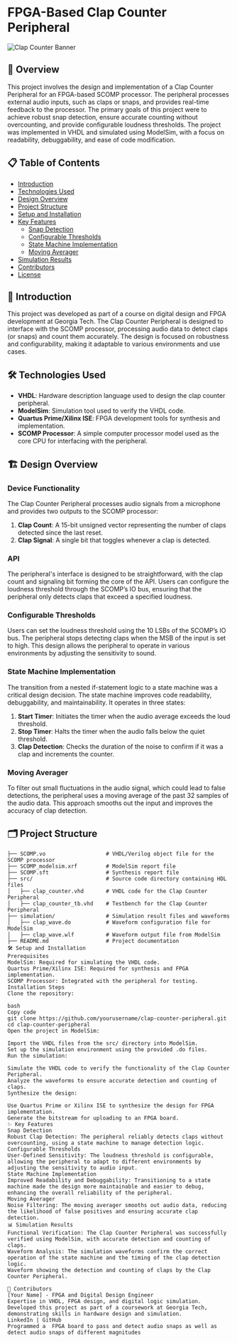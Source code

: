 # FPGA-Based Clap Counter Peripheral

![Clap Counter Banner](https://user-images.githubusercontent.com/yourprofile/clap-counter-banner.png)

## 🌟 Overview

This project involves the design and implementation of a Clap Counter Peripheral for an FPGA-based SCOMP processor. The peripheral processes external audio inputs, such as claps or snaps, and provides real-time feedback to the processor. The primary goals of this project were to achieve robust snap detection, ensure accurate counting without overcounting, and provide configurable loudness thresholds. The project was implemented in VHDL and simulated using ModelSim, with a focus on readability, debuggability, and ease of code modification.

## 📋 Table of Contents

- [Introduction](#introduction)
- [Technologies Used](#technologies-used)
- [Design Overview](#design-overview)
- [Project Structure](#project-structure)
- [Setup and Installation](#setup-and-installation)
- [Key Features](#key-features)
  - [Snap Detection](#snap-detection)
  - [Configurable Thresholds](#configurable-thresholds)
  - [State Machine Implementation](#state-machine-implementation)
  - [Moving Averager](#moving-averager)
- [Simulation Results](#simulation-results)
- [Contributors](#contributors)
- [License](#license)

## 🚀 Introduction

This project was developed as part of a course on digital design and FPGA development at Georgia Tech. The Clap Counter Peripheral is designed to interface with the SCOMP processor, processing audio data to detect claps (or snaps) and count them accurately. The design is focused on robustness and configurability, making it adaptable to various environments and use cases.

## 🛠️ Technologies Used

- **VHDL**: Hardware description language used to design the clap counter peripheral.
- **ModelSim**: Simulation tool used to verify the VHDL code.
- **Quartus Prime/Xilinx ISE**: FPGA development tools for synthesis and implementation.
- **SCOMP Processor**: A simple computer processor model used as the core CPU for interfacing with the peripheral.

## 🏗️ Design Overview

### Device Functionality

The Clap Counter Peripheral processes audio signals from a microphone and provides two outputs to the SCOMP processor:
1. **Clap Count**: A 15-bit unsigned vector representing the number of claps detected since the last reset.
2. **Clap Signal**: A single bit that toggles whenever a clap is detected.

### API

The peripheral's interface is designed to be straightforward, with the clap count and signaling bit forming the core of the API. Users can configure the loudness threshold through the SCOMP’s IO bus, ensuring that the peripheral only detects claps that exceed a specified loudness.

### Configurable Thresholds

Users can set the loudness threshold using the 10 LSBs of the SCOMP’s IO bus. The peripheral stops detecting claps when the MSB of the input is set to high. This design allows the peripheral to operate in various environments by adjusting the sensitivity to sound.

### State Machine Implementation

The transition from a nested if-statement logic to a state machine was a critical design decision. The state machine improves code readability, debuggability, and maintainability. It operates in three states:
1. **Start Timer**: Initiates the timer when the audio average exceeds the loud threshold.
2. **Stop Timer**: Halts the timer when the audio falls below the quiet threshold.
3. **Clap Detection**: Checks the duration of the noise to confirm if it was a clap and increments the counter.

### Moving Averager

To filter out small fluctuations in the audio signal, which could lead to false detections, the peripheral uses a moving average of the past 32 samples of the audio data. This approach smooths out the input and improves the accuracy of clap detection.

## 🗂️ Project Structure

```plaintext
├── SCOMP.vo                   # VHDL/Verilog object file for the SCOMP processor
├── SCOMP_modelsim.xrf         # ModelSim report file
├── SCOMP.sft                  # Synthesis report file
├── src/                       # Source code directory containing HDL files
│   ├── clap_counter.vhd       # VHDL code for the Clap Counter Peripheral
│   ├── clap_counter_tb.vhd    # Testbench for the Clap Counter Peripheral
├── simulation/                # Simulation result files and waveforms
│   ├── clap_wave.do           # Waveform configuration file for ModelSim
│   ├── clap_wave.wlf          # Waveform output file from ModelSim
├── README.md                  # Project documentation
🛠️ Setup and Installation
Prerequisites
ModelSim: Required for simulating the VHDL code.
Quartus Prime/Xilinx ISE: Required for synthesis and FPGA implementation.
SCOMP Processor: Integrated with the peripheral for testing.
Installation Steps
Clone the repository:

bash
Copy code
git clone https://github.com/yourusername/clap-counter-peripheral.git
cd clap-counter-peripheral
Open the project in ModelSim:

Import the VHDL files from the src/ directory into ModelSim.
Set up the simulation environment using the provided .do files.
Run the simulation:

Simulate the VHDL code to verify the functionality of the Clap Counter Peripheral.
Analyze the waveforms to ensure accurate detection and counting of claps.
Synthesize the design:

Use Quartus Prime or Xilinx ISE to synthesize the design for FPGA implementation.
Generate the bitstream for uploading to an FPGA board.
✨ Key Features
Snap Detection
Robust Clap Detection: The peripheral reliably detects claps without overcounting, using a state machine to manage detection logic.
Configurable Thresholds
User-Defined Sensitivity: The loudness threshold is configurable, allowing the peripheral to adapt to different environments by adjusting the sensitivity to audio input.
State Machine Implementation
Improved Readability and Debuggability: Transitioning to a state machine made the design more maintainable and easier to debug, enhancing the overall reliability of the peripheral.
Moving Averager
Noise Filtering: The moving averager smooths out audio data, reducing the likelihood of false positives and ensuring accurate clap detection.
📊 Simulation Results
Functional Verification: The Clap Counter Peripheral was successfully verified using ModelSim, with accurate detection and counting of claps.
Waveform Analysis: The simulation waveforms confirm the correct operation of the state machine and the timing of the clap detection logic.
Waveform showing the detection and counting of claps by the Clap Counter Peripheral.

👥 Contributors
[Your Name] - FPGA and Digital Design Engineer
Expertise in VHDL, FPGA design, and digital logic simulation.
Developed this project as part of a coursework at Georgia Tech, demonstrating skills in hardware design and simulation.
LinkedIn | GitHub
Programmed a  FPGA board to pass and detect audio snaps as well as detect audio snaps of different magnitudes
